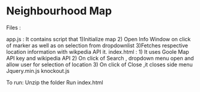 <h1>Neighbourhood Map</h1>

Files :

app.js : It contains script that 1)Initialize map 2) Open Info Window on click of marker as well as on selection from dropdownlist 3)Fetches respective location information with wikpedia API it.
index.html : 1) It uses Goole Map API key and wikipedia API 2) On click of Search , dropdown  menu open and allow user for selection of location 3) On click of Close ,it closes side menu
Jquery.min.js
knockout.js


To run:
Unzip the folder
Run index.html
